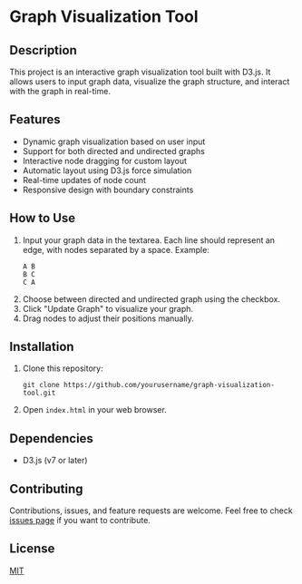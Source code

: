 # Graph Visualization Tool

## Description
This project is an interactive graph visualization tool built with D3.js. It allows users to input graph data, visualize the graph structure, and interact with the graph in real-time.

## Features
- Dynamic graph visualization based on user input
- Support for both directed and undirected graphs
- Interactive node dragging for custom layout
- Automatic layout using D3.js force simulation
- Real-time updates of node count
- Responsive design with boundary constraints

## How to Use
1. Input your graph data in the textarea. Each line should represent an edge, with nodes separated by a space.
   Example:
   ```
   A B
   B C
   C A
   ```
2. Choose between directed and undirected graph using the checkbox.
3. Click "Update Graph" to visualize your graph.
4. Drag nodes to adjust their positions manually.

## Installation
1. Clone this repository:
   ```
   git clone https://github.com/yourusername/graph-visualization-tool.git
   ```
2. Open `index.html` in your web browser.

## Dependencies
- D3.js (v7 or later)

## Contributing
Contributions, issues, and feature requests are welcome. Feel free to check [issues page](https://github.com/yourusername/graph-visualization-tool/issues) if you want to contribute.

## License
[MIT](https://choosealicense.com/licenses/mit/)
